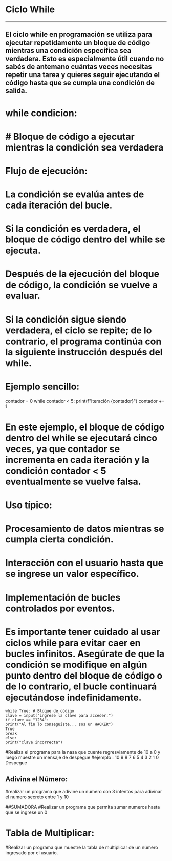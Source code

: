 # Ciclo While

---

## El ciclo while en programación se utiliza para ejecutar repetidamente un bloque de código mientras una condición específica sea verdadera. Esto es especialmente útil cuando no sabés de antemano cuántas veces necesitas repetir una tarea y quieres seguir ejecutando el código hasta que se cumpla una condición de salida.

# while condicion:

# # Bloque de código a ejecutar mientras la condición sea verdadera

# Flujo de ejecución:

# La condición se evalúa antes de cada iteración del bucle.

# Si la condición es verdadera, el bloque de código dentro del while se ejecuta.

# Después de la ejecución del bloque de código, la condición se vuelve a evaluar.

# Si la condición sigue siendo verdadera, el ciclo se repite; de lo contrario, el programa continúa con la siguiente instrucción después del while.

# Ejemplo sencillo:

contador = 0
while contador < 5:
print(f"Iteración {contador}")
contador += 1

# En este ejemplo, el bloque de código dentro del while se ejecutará cinco veces, ya que contador se incrementa en cada iteración y la condición contador < 5 eventualmente se vuelve falsa.

# Uso típico:

# Procesamiento de datos mientras se cumpla cierta condición.

# Interacción con el usuario hasta que se ingrese un valor específico.

# Implementación de bucles controlados por eventos.

# Es importante tener cuidado al usar ciclos while para evitar caer en bucles infinitos. Asegúrate de que la condición se modifique en algún punto dentro del bloque de código o de lo contrario, el bucle continuará ejecutándose indefinidamente.

```
while True: # Bloque de código
clave = input("ingrese la clave para acceder:")
if clave == "1234":
print("Al fin lo conseguiste... sos un HACKER")
True
break
else:
print("clave incorrecta")
```

#Realiza el programa para la nasa que cuente regresviamente de 10 a 0 y luego muestre un mensaje de despegue
#ejemplo : 10 9 8 7 6 5 4 3 2 1 0 Despegue

## Adivina el Número:

#realizar un programa que adivine un numero con 3 intentos para adivinar el numero secreto entre 1 y 10

##SUMADORA
#Realizar un programa que permita sumar numeros hasta que se ingrese un 0

# Tabla de Multiplicar:

#Realizar un programa que muestre la tabla de multiplicar de un número ingresado por el usuario.
